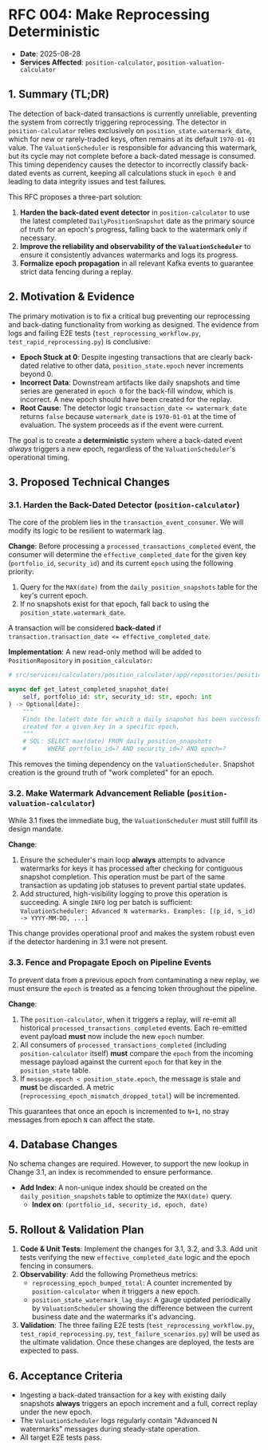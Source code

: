 # RFC 004: Make Reprocessing Deterministic

  * **Date**: 2025-08-28
  * **Services Affected**: `position-calculator`, `position-valuation-calculator`

## 1\. Summary (TL;DR)

The detection of back-dated transactions is currently unreliable, preventing the system from correctly triggering reprocessing. The detector in `position-calculator` relies exclusively on `position_state.watermark_date`, which for new or rarely-traded keys, often remains at its default `1970-01-01` value. The `ValuationScheduler` is responsible for advancing this watermark, but its cycle may not complete before a back-dated message is consumed. This timing dependency causes the detector to incorrectly classify back-dated events as current, keeping all calculations stuck in `epoch 0` and leading to data integrity issues and test failures.

This RFC proposes a three-part solution:

1.  **Harden the back-dated event detector** in `position-calculator` to use the latest completed `DailyPositionSnapshot` date as the primary source of truth for an epoch's progress, falling back to the watermark only if necessary.
2.  **Improve the reliability and observability of the `ValuationScheduler`** to ensure it consistently advances watermarks and logs its progress.
3.  **Formalize epoch propagation** in all relevant Kafka events to guarantee strict data fencing during a replay.

## 2\. Motivation & Evidence

The primary motivation is to fix a critical bug preventing our reprocessing and back-dating functionality from working as designed. The evidence from logs and failing E2E tests (`test_reprocessing_workflow.py`, `test_rapid_reprocessing.py`) is conclusive:

  * **Epoch Stuck at 0**: Despite ingesting transactions that are clearly back-dated relative to other data, `position_state.epoch` never increments beyond 0.
  * **Incorrect Data**: Downstream artifacts like daily snapshots and time series are generated in `epoch 0` for the back-fill window, which is incorrect. A new epoch should have been created for the replay.
  * **Root Cause**: The detector logic `transaction_date <= watermark_date` returns `false` because `watermark_date` is `1970-01-01` at the time of evaluation. The system proceeds as if the event were current.

The goal is to create a **deterministic** system where a back-dated event *always* triggers a new epoch, regardless of the `ValuationScheduler`'s operational timing.

## 3\. Proposed Technical Changes

### 3.1. Harden the Back-Dated Detector (`position-calculator`)

The core of the problem lies in the `transaction_event_consumer`. We will modify its logic to be resilient to watermark lag.

**Change**:
Before processing a `processed_transactions_completed` event, the consumer will determine the `effective_completed_date` for the given key (`portfolio_id`, `security_id`) and its current `epoch` using the following priority:

1.  Query for the `MAX(date)` from the `daily_position_snapshots` table for the key's current epoch.
2.  If no snapshots exist for that epoch, fall back to using the `position_state.watermark_date`.

A transaction will be considered **back-dated** if `transaction.transaction_date <= effective_completed_date`.

**Implementation**:
A new read-only method will be added to `PositionRepository` in `position_calculator`:

```python
# src/services/calculators/position_calculator/app/repositories/position_repository.py

async def get_latest_completed_snapshot_date(
    self, portfolio_id: str, security_id: str, epoch: int
) -> Optional[date]:
    """
    Finds the latest date for which a daily snapshot has been successfully
    created for a given key in a specific epoch.
    """
    # SQL: SELECT max(date) FROM daily_position_snapshots
    #      WHERE portfolio_id=? AND security_id=? AND epoch=?
```

This removes the timing dependency on the `ValuationScheduler`. Snapshot creation is the ground truth of "work completed" for an epoch.

### 3.2. Make Watermark Advancement Reliable (`position-valuation-calculator`)

While 3.1 fixes the immediate bug, the `ValuationScheduler` must still fulfill its design mandate.

**Change**:

1.  Ensure the scheduler's main loop **always** attempts to advance watermarks for keys it has processed after checking for contiguous snapshot completion. This operation must be part of the same transaction as updating job statuses to prevent partial state updates.
2.  Add structured, high-visibility logging to prove this operation is succeeding. A single `INFO` log per batch is sufficient:
    `ValuationScheduler: Advanced N watermarks. Examples: [(p_id, s_id) -> YYYY-MM-DD, ...]`

This change provides operational proof and makes the system robust even if the detector hardening in 3.1 were not present.

### 3.3. Fence and Propagate Epoch on Pipeline Events

To prevent data from a previous epoch from contaminating a new replay, we must ensure the `epoch` is treated as a fencing token throughout the pipeline.

**Change**:

1.  The `position-calculator`, when it triggers a replay, will re-emit all historical `processed_transactions_completed` events. Each re-emitted event payload **must** now include the new `epoch` number.
2.  All consumers of `processed_transactions_completed` (including `position-calculator` itself) **must** compare the `epoch` from the incoming message payload against the current `epoch` for that key in the `position_state` table.
3.  If `message.epoch < position_state.epoch`, the message is stale and **must** be discarded. A metric (`reprocessing_epoch_mismatch_dropped_total`) will be incremented.

This guarantees that once an epoch is incremented to `N+1`, no stray messages from epoch `N` can affect the state.

## 4\. Database Changes

No schema changes are required. However, to support the new lookup in Change 3.1, an index is recommended to ensure performance.

  * **Add Index**: A non-unique index should be created on the `daily_position_snapshots` table to optimize the `MAX(date)` query.
      * **Index on**: `(portfolio_id, security_id, epoch, date)`

## 5\. Rollout & Validation Plan

1.  **Code & Unit Tests**: Implement the changes for 3.1, 3.2, and 3.3. Add unit tests verifying the new `effective_completed_date` logic and the epoch fencing in consumers.
2.  **Observability**: Add the following Prometheus metrics:
      * `reprocessing_epoch_bumped_total`: A counter incremented by `position-calculator` when it triggers a new epoch.
      * `position_state_watermark_lag_days`: A gauge updated periodically by `ValuationScheduler` showing the difference between the current business date and the watermarks it's advancing.
3.  **Validation**: The three failing E2E tests (`test_reprocessing_workflow.py`, `test_rapid_reprocessing.py`, `test_failure_scenarios.py`) will be used as the ultimate validation. Once these changes are deployed, the tests are expected to pass.

## 6\. Acceptance Criteria

  * Ingesting a back-dated transaction for a key with existing daily snapshots **always** triggers an epoch increment and a full, correct replay under the new epoch.
  * The `ValuationScheduler` logs regularly contain "Advanced N watermarks" messages during steady-state operation.
  * All target E2E tests pass.

 